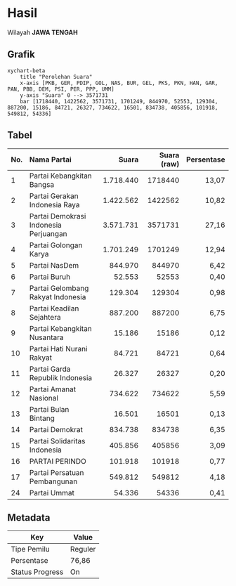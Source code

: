 # Hasil

Wilayah **JAWA TENGAH**

## Grafik

```mermaid
xychart-beta
    title "Perolehan Suara"
    x-axis [PKB, GER, PDIP, GOL, NAS, BUR, GEL, PKS, PKN, HAN, GAR, PAN, PBB, DEM, PSI, PER, PPP, UMM]
    y-axis "Suara" 0 --> 3571731
    bar [1718440, 1422562, 3571731, 1701249, 844970, 52553, 129304, 887200, 15186, 84721, 26327, 734622, 16501, 834738, 405856, 101918, 549812, 54336]
```

## Tabel

| No. | Nama Partai                           | Suara     | Suara (raw) | Persentase |
|:--- |:------------------------------------- | ---------:| -----------:| ----------:|
| 1   | Partai Kebangkitan Bangsa             | 1.718.440 | 1718440     | 13,07      |
| 2   | Partai Gerakan Indonesia Raya         | 1.422.562 | 1422562     | 10,82      |
| 3   | Partai Demokrasi Indonesia Perjuangan | 3.571.731 | 3571731     | 27,16      |
| 4   | Partai Golongan Karya                 | 1.701.249 | 1701249     | 12,94      |
| 5   | Partai NasDem                         | 844.970   | 844970      | 6,42       |
| 6   | Partai Buruh                          | 52.553    | 52553       | 0,40       |
| 7   | Partai Gelombang Rakyat Indonesia     | 129.304   | 129304      | 0,98       |
| 8   | Partai Keadilan Sejahtera             | 887.200   | 887200      | 6,75       |
| 9   | Partai Kebangkitan Nusantara          | 15.186    | 15186       | 0,12       |
| 10  | Partai Hati Nurani Rakyat             | 84.721    | 84721       | 0,64       |
| 11  | Partai Garda Republik Indonesia       | 26.327    | 26327       | 0,20       |
| 12  | Partai Amanat Nasional                | 734.622   | 734622      | 5,59       |
| 13  | Partai Bulan Bintang                  | 16.501    | 16501       | 0,13       |
| 14  | Partai Demokrat                       | 834.738   | 834738      | 6,35       |
| 15  | Partai Solidaritas Indonesia          | 405.856   | 405856      | 3,09       |
| 16  | PARTAI PERINDO                        | 101.918   | 101918      | 0,77       |
| 17  | Partai Persatuan Pembangunan          | 549.812   | 549812      | 4,18       |
| 24  | Partai Ummat                          | 54.336    | 54336       | 0,41       |


## Metadata

| Key             | Value   |
| --------------- | ------- |
| Tipe Pemilu     | Reguler |
| Persentase      | 76,86   |
| Status Progress | On      |



